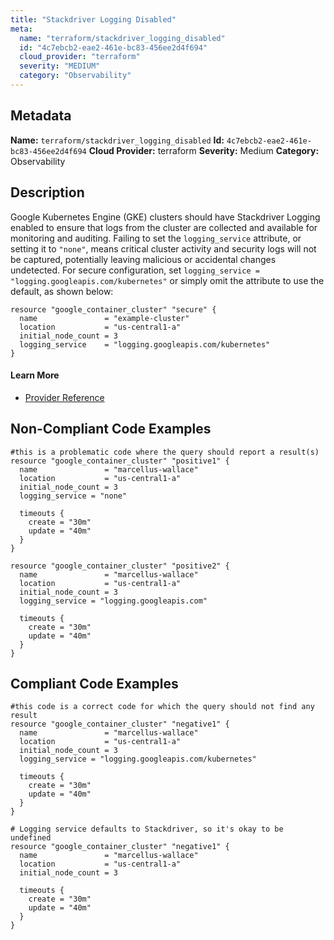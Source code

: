 ```yaml
---
title: "Stackdriver Logging Disabled"
meta:
  name: "terraform/stackdriver_logging_disabled"
  id: "4c7ebcb2-eae2-461e-bc83-456ee2d4f694"
  cloud_provider: "terraform"
  severity: "MEDIUM"
  category: "Observability"
---
```

## Metadata
**Name:** `terraform/stackdriver_logging_disabled`
**Id:** `4c7ebcb2-eae2-461e-bc83-456ee2d4f694`
**Cloud Provider:** terraform
**Severity:** Medium
**Category:** Observability
## Description
Google Kubernetes Engine (GKE) clusters should have Stackdriver Logging enabled to ensure that logs from the cluster are collected and available for monitoring and auditing. Failing to set the `logging_service` attribute, or setting it to `"none"`, means critical cluster activity and security logs will not be captured, potentially leaving malicious or accidental changes undetected. For secure configuration, set `logging_service = "logging.googleapis.com/kubernetes"` or simply omit the attribute to use the default, as shown below:

```
resource "google_container_cluster" "secure" {
  name               = "example-cluster"
  location           = "us-central1-a"
  initial_node_count = 3
  logging_service    = "logging.googleapis.com/kubernetes"
}
```

#### Learn More

 - [Provider Reference](https://registry.terraform.io/providers/hashicorp/google/latest/docs/resources/container_cluster#logging_service)

## Non-Compliant Code Examples
```gcp
#this is a problematic code where the query should report a result(s)
resource "google_container_cluster" "positive1" {
  name               = "marcellus-wallace"
  location           = "us-central1-a"
  initial_node_count = 3
  logging_service = "none"

  timeouts {
    create = "30m"
    update = "40m"
  }
}

resource "google_container_cluster" "positive2" {
  name               = "marcellus-wallace"
  location           = "us-central1-a"
  initial_node_count = 3
  logging_service = "logging.googleapis.com"

  timeouts {
    create = "30m"
    update = "40m"
  }
}
```

## Compliant Code Examples
```gcp
#this code is a correct code for which the query should not find any result
resource "google_container_cluster" "negative1" {
  name               = "marcellus-wallace"
  location           = "us-central1-a"
  initial_node_count = 3
  logging_service = "logging.googleapis.com/kubernetes"

  timeouts {
    create = "30m"
    update = "40m"
  }
}

# Logging service defaults to Stackdriver, so it's okay to be undefined
resource "google_container_cluster" "negative1" {
  name               = "marcellus-wallace"
  location           = "us-central1-a"
  initial_node_count = 3
  
  timeouts {
    create = "30m"
    update = "40m"
  }
}
```